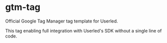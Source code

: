 # gtm-tag

Official Google Tag Manager tag template for Userled.

This tag enabling full integration with Userled's SDK without a single line of code.
